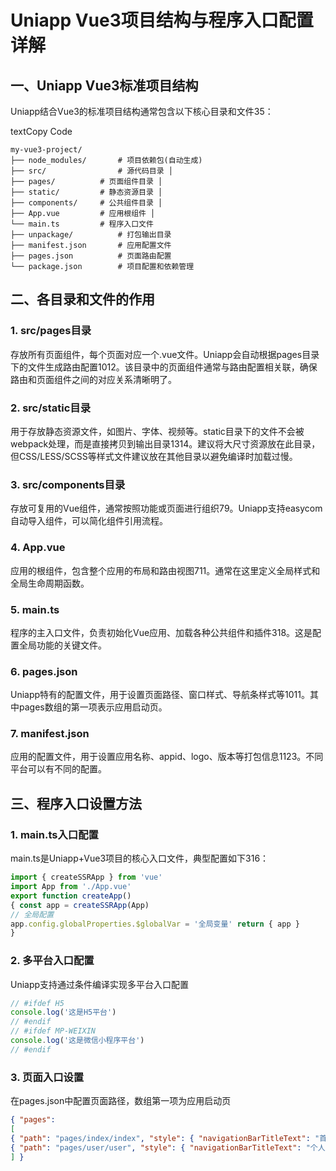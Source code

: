 # Uniapp Vue3项目结构与程序入口配置详解

## 一、Uniapp Vue3标准项目结构

Uniapp结合Vue3的标准项目结构通常包含以下核心目录和文件35：

textCopy Code

```
my-vue3-project/
├── node_modules/       # 项目依赖包(自动生成) 
├── src/                # 源代码目录 │   
├── pages/          # 页面组件目录 │   
├── static/         # 静态资源目录 │   
├── components/     # 公共组件目录 │   
├── App.vue         # 应用根组件 │
└── main.ts         # 程序入口文件 
├── unpackage/          # 打包输出目录 
├── manifest.json       # 应用配置文件 
├── pages.json          # 页面路由配置 
└── package.json        # 项目配置和依赖管理
```

## 二、各目录和文件的作用

### 1. src/pages目录

存放所有页面组件，每个页面对应一个.vue文件。Uniapp会自动根据pages目录下的文件生成路由配置1012。该目录中的页面组件通常与路由配置相关联，确保路由和页面组件之间的对应关系清晰明了。

### 2. src/static目录

用于存放静态资源文件，如图片、字体、视频等。static目录下的文件不会被webpack处理，而是直接拷贝到输出目录1314。建议将大尺寸资源放在此目录，但CSS/LESS/SCSS等样式文件建议放在其他目录以避免编译时加载过慢。

### 3. src/components目录

存放可复用的Vue组件，通常按照功能或页面进行组织79。Uniapp支持easycom自动导入组件，可以简化组件引用流程。

### 4. App.vue

应用的根组件，包含整个应用的布局和路由视图711。通常在这里定义全局样式和全局生命周期函数。

### 5. main.ts

程序的主入口文件，负责初始化Vue应用、加载各种公共组件和插件318。这是配置全局功能的关键文件。

### 6. pages.json

Uniapp特有的配置文件，用于设置页面路径、窗口样式、导航条样式等1011。其中pages数组的第一项表示应用启动页。

### 7. manifest.json

应用的配置文件，用于设置应用名称、appid、logo、版本等打包信息1123。不同平台可以有不同的配置。

## 三、程序入口设置方法

### 1. main.ts入口配置

main.ts是Uniapp+Vue3项目的核心入口文件，典型配置如下316：

```js
import { createSSRApp } from 'vue' 
import App from './App.vue' 
export function createApp() 
{ const app = createSSRApp(App) 
// 全局配置 
app.config.globalProperties.$globalVar = '全局变量' return { app } 
}
```

### 2. 多平台入口配置

Uniapp支持通过条件编译实现多平台入口配置
```js
// #ifdef H5 
console.log('这是H5平台') 
// #endif
// #ifdef MP-WEIXIN 
console.log('这是微信小程序平台')
// #endif
```
### 3. 页面入口设置

在pages.json中配置页面路径，数组第一项为应用启动页
```json
{ "pages": 
[ 
{ "path": "pages/index/index", "style": { "navigationBarTitleText": "首页" } },
{ "path": "pages/user/user", "style": { "navigationBarTitleText": "个人中心" } } 
] }
```